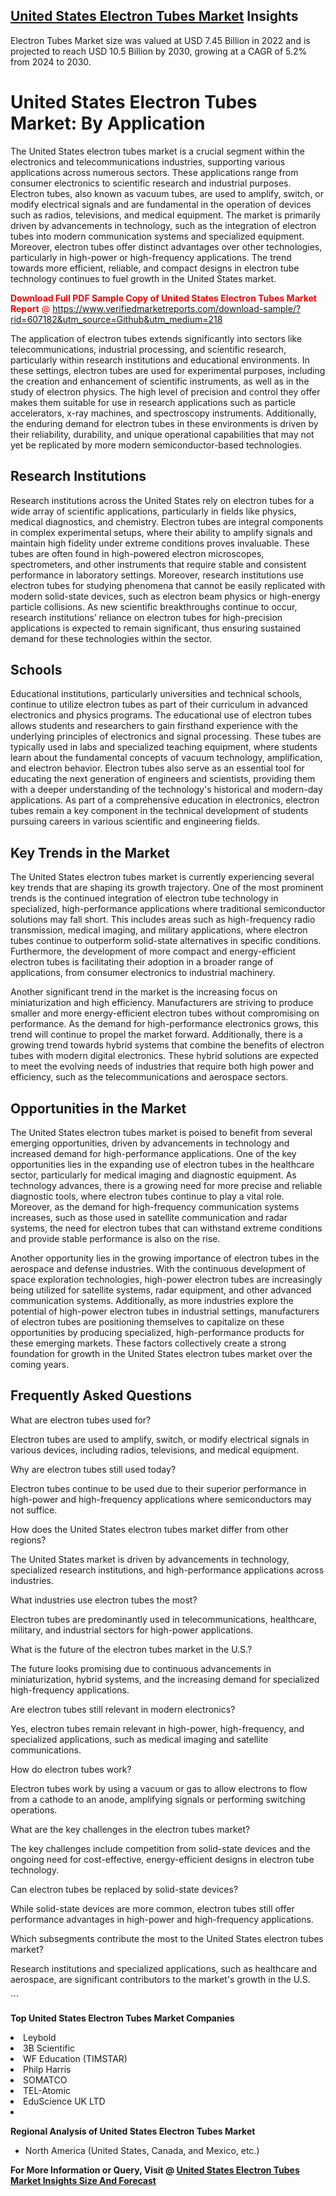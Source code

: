 <h2><a href="https://www.verifiedmarketreports.com/download-sample/?rid=607182&amp;utm_source=Github&amp;utm_medium=218" target="_blank">United States Electron Tubes Market</a> Insights</h2><p>Electron Tubes Market size was valued at USD 7.45 Billion in 2022 and is projected to reach USD 10.5 Billion by 2030, growing at a CAGR of 5.2% from 2024 to 2030.</p><p> <h1>United States Electron Tubes Market: By Application</h1> <p>The United States electron tubes market is a crucial segment within the electronics and telecommunications industries, supporting various applications across numerous sectors. These applications range from consumer electronics to scientific research and industrial purposes. Electron tubes, also known as vacuum tubes, are used to amplify, switch, or modify electrical signals and are fundamental in the operation of devices such as radios, televisions, and medical equipment. The market is primarily driven by advancements in technology, such as the integration of electron tubes into modern communication systems and specialized equipment. Moreover, electron tubes offer distinct advantages over other technologies, particularly in high-power or high-frequency applications. The trend towards more efficient, reliable, and compact designs in electron tube technology continues to fuel growth in the United States market. <p><span class=""><span style="color: #ff0000;"><strong>Download Full PDF Sample Copy of United States Electron Tubes Market Report</strong> @ </span><a href="https://www.verifiedmarketreports.com/download-sample/?rid=607182&amp;utm_source=Github&amp;utm_medium=218" target="_blank">https://www.verifiedmarketreports.com/download-sample/?rid=607182&amp;utm_source=Github&amp;utm_medium=218</a></span></p> <p>The application of electron tubes extends significantly into sectors like telecommunications, industrial processing, and scientific research, particularly within research institutions and educational environments. In these settings, electron tubes are used for experimental purposes, including the creation and enhancement of scientific instruments, as well as in the study of electron physics. The high level of precision and control they offer makes them suitable for use in research applications such as particle accelerators, x-ray machines, and spectroscopy instruments. Additionally, the enduring demand for electron tubes in these environments is driven by their reliability, durability, and unique operational capabilities that may not yet be replicated by more modern semiconductor-based technologies.</p> <h2>Research Institutions</h2> <p>Research institutions across the United States rely on electron tubes for a wide array of scientific applications, particularly in fields like physics, medical diagnostics, and chemistry. Electron tubes are integral components in complex experimental setups, where their ability to amplify signals and maintain high fidelity under extreme conditions proves invaluable. These tubes are often found in high-powered electron microscopes, spectrometers, and other instruments that require stable and consistent performance in laboratory settings. Moreover, research institutions use electron tubes for studying phenomena that cannot be easily replicated with modern solid-state devices, such as electron beam physics or high-energy particle collisions. As new scientific breakthroughs continue to occur, research institutions’ reliance on electron tubes for high-precision applications is expected to remain significant, thus ensuring sustained demand for these technologies within the sector.</p> <h2>Schools</h2> <p>Educational institutions, particularly universities and technical schools, continue to utilize electron tubes as part of their curriculum in advanced electronics and physics programs. The educational use of electron tubes allows students and researchers to gain firsthand experience with the underlying principles of electronics and signal processing. These tubes are typically used in labs and specialized teaching equipment, where students learn about the fundamental concepts of vacuum technology, amplification, and electron behavior. Electron tubes also serve as an essential tool for educating the next generation of engineers and scientists, providing them with a deeper understanding of the technology's historical and modern-day applications. As part of a comprehensive education in electronics, electron tubes remain a key component in the technical development of students pursuing careers in various scientific and engineering fields.</p> <h2>Key Trends in the Market</h2> <p>The United States electron tubes market is currently experiencing several key trends that are shaping its growth trajectory. One of the most prominent trends is the continued integration of electron tube technology in specialized, high-performance applications where traditional semiconductor solutions may fall short. This includes areas such as high-frequency radio transmission, medical imaging, and military applications, where electron tubes continue to outperform solid-state alternatives in specific conditions. Furthermore, the development of more compact and energy-efficient electron tubes is facilitating their adoption in a broader range of applications, from consumer electronics to industrial machinery.</p> <p>Another significant trend in the market is the increasing focus on miniaturization and high efficiency. Manufacturers are striving to produce smaller and more energy-efficient electron tubes without compromising on performance. As the demand for high-performance electronics grows, this trend will continue to propel the market forward. Additionally, there is a growing trend towards hybrid systems that combine the benefits of electron tubes with modern digital electronics. These hybrid solutions are expected to meet the evolving needs of industries that require both high power and efficiency, such as the telecommunications and aerospace sectors.</p> <h2>Opportunities in the Market</h2> <p>The United States electron tubes market is poised to benefit from several emerging opportunities, driven by advancements in technology and increased demand for high-performance applications. One of the key opportunities lies in the expanding use of electron tubes in the healthcare sector, particularly for medical imaging and diagnostic equipment. As technology advances, there is a growing need for more precise and reliable diagnostic tools, where electron tubes continue to play a vital role. Moreover, as the demand for high-frequency communication systems increases, such as those used in satellite communication and radar systems, the need for electron tubes that can withstand extreme conditions and provide stable performance is also on the rise.</p> <p>Another opportunity lies in the growing importance of electron tubes in the aerospace and defense industries. With the continuous development of space exploration technologies, high-power electron tubes are increasingly being utilized for satellite systems, radar equipment, and other advanced communication systems. Additionally, as more industries explore the potential of high-power electron tubes in industrial settings, manufacturers of electron tubes are positioning themselves to capitalize on these opportunities by producing specialized, high-performance products for these emerging markets. These factors collectively create a strong foundation for growth in the United States electron tubes market over the coming years.</p> <h2>Frequently Asked Questions</h2> <p>What are electron tubes used for?</p> <p>Electron tubes are used to amplify, switch, or modify electrical signals in various devices, including radios, televisions, and medical equipment.</p> <p>Why are electron tubes still used today?</p> <p>Electron tubes continue to be used due to their superior performance in high-power and high-frequency applications where semiconductors may not suffice.</p> <p>How does the United States electron tubes market differ from other regions?</p> <p>The United States market is driven by advancements in technology, specialized research institutions, and high-performance applications across industries.</p> <p>What industries use electron tubes the most?</p> <p>Electron tubes are predominantly used in telecommunications, healthcare, military, and industrial sectors for high-power applications.</p> <p>What is the future of the electron tubes market in the U.S.?</p> <p>The future looks promising due to continuous advancements in miniaturization, hybrid systems, and the increasing demand for specialized high-frequency applications.</p> <p>Are electron tubes still relevant in modern electronics?</p> <p>Yes, electron tubes remain relevant in high-power, high-frequency, and specialized applications, such as medical imaging and satellite communications.</p> <p>How do electron tubes work?</p> <p>Electron tubes work by using a vacuum or gas to allow electrons to flow from a cathode to an anode, amplifying signals or performing switching operations.</p> <p>What are the key challenges in the electron tubes market?</p> <p>The key challenges include competition from solid-state devices and the ongoing need for cost-effective, energy-efficient designs in electron tube technology.</p> <p>Can electron tubes be replaced by solid-state devices?</p> <p>While solid-state devices are more common, electron tubes still offer performance advantages in high-power and high-frequency applications.</p> <p>Which subsegments contribute the most to the United States electron tubes market?</p> <p>Research institutions and specialized applications, such as healthcare and aerospace, are significant contributors to the market's growth in the U.S.</p> ```</p><p><strong>Top United States Electron Tubes Market Companies</strong></p><div data-test-id=""><p><li>Leybold</li><li> 3B Scientific</li><li> WF Education (TIMSTAR)</li><li> Philp Harris</li><li> SOMATCO</li><li> TEL-Atomic</li><li> EduScience UK LTD</li><li></li></p><div><strong>Regional Analysis of&nbsp;United States Electron Tubes Market</strong></div><ul><li dir="ltr"><p dir="ltr">North America&nbsp;(United States, Canada, and Mexico, etc.)</p></li></ul><p><strong>For More Information or Query, Visit @&nbsp;</strong><strong><a href="https://www.verifiedmarketreports.com/product/electron-tubes-market/?utm_source=Github&amp;utm_medium=218" target="_blank">United States Electron Tubes Market Insights Size And Forecast</a></strong></p></div>
